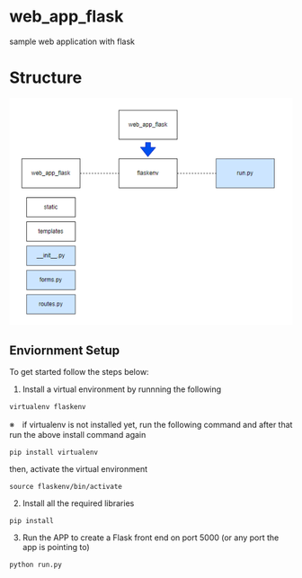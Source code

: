# web_app_flask
sample web application with flask

# Structure
![alt text](img/img1.png)
## Enviornment Setup
To get started follow the steps below:

1. Install a virtual environment by runnning the following
```
virtualenv flaskenv
```
※　if virtualenv is not installed yet, run the following command and after that run the above install command again
```
pip install virtualenv
```
then, activate the virtual environment
```
source flaskenv/bin/activate
```

2. Install all the required libraries 
```
pip install
```

3. Run the APP to create a Flask front end on port 5000 (or any port the app is pointing to)
```
python run.py
```